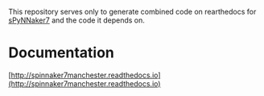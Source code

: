 This repository serves only to generate combined code on rearthedocs for [sPyNNaker7](https://github.com/SpiNNakerManchester/sPyNNaker7) and the code it depends on.
 
Documentation
=============
[http://spinnaker7manchester.readthedocs.io](http://spinnaker7manchester.readthedocs.io)
